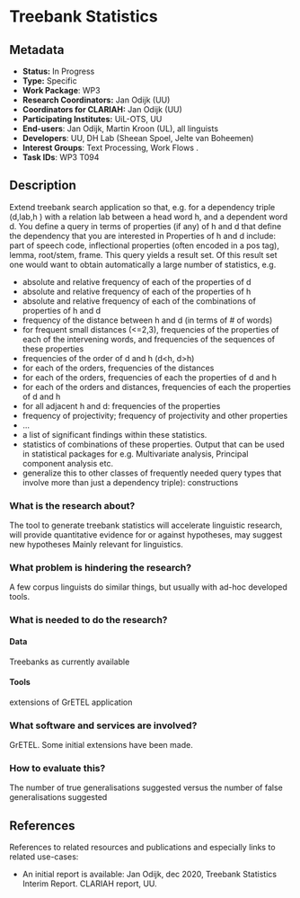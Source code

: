 # Treebank Statistics

## Metadata

* **Status:**  In Progress
* **Type:** Specific 
* **Work Package**: WP3
* **Research Coordinators:**  Jan Odijk (UU)
* **Coordinators for CLARIAH:**  Jan Odijk (UU)
* **Participating Institutes:** UiL-OTS, UU
* **End-users**: Jan Odijk, Martin Kroon (UL), all linguists
* **Developers**: UU, DH Lab (Sheean Spoel, Jelte van Boheemen)
* **Interest Groups**: Text Processing, Work Flows .
* **Task IDs**: WP3 T094

## Description

Extend treebank search application so that, e.g. for a dependency triple (d,lab,h ) with a relation lab between a head word h, and a dependent word d. You define a query in terms of  properties (if any)  of h and d that define the dependency that you are interested in
Properties of h and d include: part of speech code, inflectional properties (often encoded in a pos tag), lemma, root/stem, frame.
This query yields a result set. Of this result set one would want to obtain automatically a large number of statistics, e.g.
* absolute and relative frequency of each of the properties of d
* absolute and relative frequency of each of the properties of h
* absolute and relative frequency of each of the combinations of properties of h and d
* frequency of the distance between h and d (in terms of # of words)
* for frequent small distances (<=2,3), frequencies of the properties of each of the intervening words, and frequencies of the  sequences of these properties 
* frequencies of the order of d and h (d<h, d>h)
* for each of the orders, frequencies of the distances
* for each of the orders, frequencies of each the properties of d and h
* for each of the orders and distances, frequencies of each the properties of d and h
* for all adjacent h and d: frequencies of the properties
* frequency of projectivity; frequency of projectivity and other properties
* 	…
*	a list of significant findings within these statistics.
*	statistics of combinations of these properties. Output that can be used in statistical packages for e.g. Multivariate analysis, Principal component analysis etc.
*	generalize this to other classes of frequently needed query types that involve more than just a dependency triple): constructions

### What is the research about?

The tool to generate treebank statistics will accelerate linguistic research, will provide quantitative evidence for or against hypotheses, may suggest new hypotheses
Mainly relevant for linguistics.

### What problem is hindering the research?
A few corpus linguists do similar things, but usually with ad-hoc developed tools.

### What is needed to do the research?


#### Data

Treebanks as currently available

#### Tools

extensions of GrETEL application

### What software and services are involved?

GrETEL. Some initial extensions have been made.

### How to evaluate this?

The number of true generalisations suggested versus 
the number of false generalisations suggested

## References

References to related resources and publications and especially links to related use-cases:


* An initial report is available: Jan Odijk, dec 2020, Treebank Statistics
Interim Report. CLARIAH report, UU.

